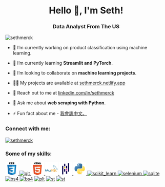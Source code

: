 <h1 align="center">Hello 👋, I'm Seth!</h1>
<h3 align="center">Data Analyst From The US</h3>

<p align="left"> <img src="https://komarev.com/ghpvc/?username=sethmerck&label=Profile%20views&color=0e75b6&style=flat" alt="sethmerck" title='Mostly from me' /> </p>

- 🔭 I’m currently working on product classification using machine learning.

- 🌱 I’m currently learning **Streamlit and PyTorch**.

- 👯 I’m looking to collaborate on **machine learning projects**.

- 👨‍💻 My projects are available at <a href="https://sethmerck.netlify.app" title="My portfolio">sethmerck.netlify.app</a>

- 📝 Reach out to me at <a href="https://www.linkedin.com/in/sethmerck/" title="My LinkedIn">linkedin.com/in/sethmerck</a>

- 💬 Ask me about **web scraping with Python**.

- ⚡ Fun fact about me - <a href="https://translate.google.com/?sl=auto&tl=en&text=%E6%88%91%E6%9C%83%E8%AA%AA%E4%B8%AD%E6%96%87&op=translate" title="I can speak Chinese.">我會説中文。</a>

<h3 align="left">Connect with me:</h3>
<p align="left">
<a href="https://linkedin.com/in/sethmerck" title="LinkedIn"><img align="center" src="https://raw.githubusercontent.com/rahuldkjain/github-profile-readme-generator/master/src/images/icons/Social/linked-in-alt.svg" alt="sethmerck" height="30" width="40" /></a>
</p>

<h3 align="left">Some of my skills:</h3>
<p align="left"> <a href="https://www.w3schools.com/css/" title="CSS" target="_blank" rel="noreferrer"> <img src="https://raw.githubusercontent.com/devicons/devicon/master/icons/css3/css3-original-wordmark.svg" alt="css3" width="40" height="40"/> </a> <a href="https://git-scm.com/" title="git" target="_blank" rel="noreferrer"> <img src="https://www.vectorlogo.zone/logos/git-scm/git-scm-icon.svg" alt="git" width="40" height="40"/> </a> <a href="https://www.w3.org/html/" title="HTML" target="_blank" rel="noreferrer"> <img src="https://raw.githubusercontent.com/devicons/devicon/master/icons/html5/html5-original-wordmark.svg" alt="html5" width="40" height="40"/> </a> <a href="https://www.mysql.com/" title="MySQL" target="_blank" rel="noreferrer"> <img src="https://raw.githubusercontent.com/devicons/devicon/master/icons/mysql/mysql-original-wordmark.svg" alt="mysql" width="40" height="40"/> </a> <a href="https://pandas.pydata.org/" title="Pandas" target="_blank" rel="noreferrer"> <img src="https://raw.githubusercontent.com/devicons/devicon/2ae2a900d2f041da66e950e4d48052658d850630/icons/pandas/pandas-original.svg" alt="pandas" width="40" height="40"/> </a> <a href="https://www.python.org" title="Python" target="_blank" rel="noreferrer"> <img src="https://raw.githubusercontent.com/devicons/devicon/master/icons/python/python-original.svg" alt="python" width="40" height="40"/> </a> <a href="https://scikit-learn.org/" title="scikit-learn" target="_blank" rel="noreferrer"> <img src="https://upload.wikimedia.org/wikipedia/commons/0/05/Scikit_learn_logo_small.svg" alt="scikit_learn" width="40" height="40"/> </a> <a href="https://www.selenium.dev" title="Selenium" target="_blank" rel="noreferrer"> <img src="https://raw.githubusercontent.com/detain/svg-logos/780f25886640cef088af994181646db2f6b1a3f8/svg/selenium-logo.svg" alt="selenium" width="40" height="40"/> </a> <a href="https://www.sqlite.org/" title="SQLite" target="_blank" rel="noreferrer"> <img src="https://www.vectorlogo.zone/logos/sqlite/sqlite-icon.svg" alt="sqlite" width="40" height="40"/> </a> </a> <a href="https://www.crummy.com/software/BeautifulSoup/bs4/doc/" title="BeautifulSoup" target="_blank" rel="noreferrer"> <img src="https://cdn-images-1.medium.com/max/1000/1*6M0FxnC6CD9L6xGwROl5jQ.png" alt="bs4" width="60" height="40"/> </a> <a href="https://pytorch.org/" title="PyTorch" target="_blank" rel="noreferrer"> <img src="https://pytorch.org/assets/images/pytorch-logo.png" alt="bs4" width="40" height="40"/></a> <a href="https://matplotlib.org/" title="Matplotlib" target="_blank" rel="noreferrer"> <img src="https://d33wubrfki0l68.cloudfront.net/e33fd6f372aa5d51e7b0de4bd763bd983251881e/4b0f4/blog/customising-matplotlib/matplot_title_logo.png" alt="plt" width="40" height="40"/></a> <a href="https://streamlit.io/" title="Streamlit" target="_blank" rel="noreferrer"> <img src="https://res.cloudinary.com/dyd911kmh/image/upload/v1640050215/image27_frqkzv.png" alt="st" width="40" height="40"/></a> <a href="https://public.tableau.com/app/profile/sethmerck" title="My Tableau Public Page" target="_blank" rel="noreferrer"> <img src="https://public.tableau.com/app/assets/tableau-public-logo-rgb.07774149.svg" alt="st" width="60" height="50"/></a> </p>
